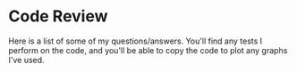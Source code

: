 # Code Review

Here is a list of some of my questions/answers. You'll find any tests I perform on the code, and you'll be able to copy the code to plot any graphs I've used.